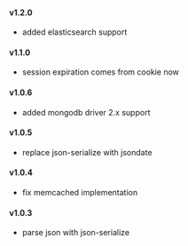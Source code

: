 #### v1.2.0
- added elasticsearch support

#### v1.1.0
- session expiration comes from cookie now

#### v1.0.6
- added mongodb driver 2.x support

#### v1.0.5
- replace json-serialize with jsondate

#### v1.0.4
- fix memcached implementation

#### v1.0.3
- parse json with json-serialize
